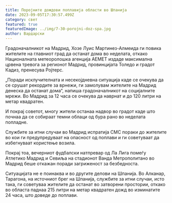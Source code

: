 ```yaml
---
title: Поројните дождови поплавија области во Шпанија
date: 2023-09-05T17:30:57.499Z
category: свет
featured: true
featuredImage: ../img/7-30-porojni-doz-spa.jpg
author: Вардарски
---
```

Градоначалникот на Мадрид, Хозе Луис Мартинез-Алмеида ги повика жителите на главниот град да останат дома во неделата, откако Националната метеоролошка агенција АЕМЕТ издаде максимална црвена тревога за регионот Мадрид, провинцијата Толедо и градот Кадиз, пренесува Ројтерс.

„Поради исклучителната и несекојдневна ситуација каде се очекува да се срушат рекордите за врнежи, ги замолувам жителите на Мадрид денеска да останат дома“, напиша градоначалникот на социјалните мрежи. Во Мадрид за 12 часа се очекува да наврнат и до 120 литри на метар квадратен.

И покрај советот, многу жители останаа надвор во градот каде што почнаа да се собираат темни облаци од бура рано во неделата попладне.

Службите за итни случаи во Мадрид испратија СМС пораки до жителите во кои ги предупредуваат на опасност од поплави и ги советуваат да избегнуваат користење возила.

Покрај тоа, вечерниот фудбалски натпревар од Ла Лига помеѓу Атлетико Мадрид и Севиља на стадионот Ванда Метрополитано во Мадрид беше откажан поради загриженост за безбедноста.

Ситуацијата не е поинаква и во другите делови на Шпанија. Во Алканар, Тарагона, на источниот брег на Шпанија, службите за итни случаи, исто така, ги советуваа жителите да останат во затворени простории, откако во областа паднаа 215 литри на метар квадратен дожд во изминатите 24 часа, што доведе до поплави.